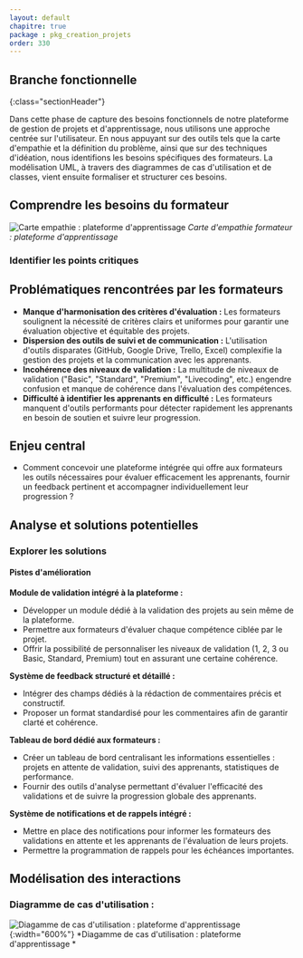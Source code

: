 ```yaml
---
layout: default
chapitre: true
package : pkg_creation_projets
order: 330
---
```

## Branche fonctionnelle 
{:class="sectionHeader"}

<!-- note -->

Dans cette phase de capture des besoins fonctionnels de notre plateforme de gestion de projets et d'apprentissage, nous utilisons une approche centrée sur l'utilisateur. En nous appuyant sur des outils tels que la carte d'empathie et la définition du problème, ainsi que sur des techniques d'idéation, nous identifions les besoins spécifiques des formateurs. La modélisation UML, à travers des diagrammes de cas d'utilisation et de classes, vient ensuite formaliser et structurer ces besoins.


##  Comprendre les besoins du formateur 

![Carte empathie : plateforme d'apprentissage](/soli-lms/Besoin/pkg_creation_projets/Carte-empathie.svg)
*Carte d'empathie formateur : plateforme d'apprentissage*

### Identifier les points critiques

## Problématiques rencontrées par les formateurs

- **Manque d'harmonisation des critères d'évaluation :**  Les formateurs soulignent la nécessité de critères clairs et uniformes pour garantir une évaluation objective et équitable des projets. 
- **Dispersion des outils de suivi et de communication :** L'utilisation d'outils disparates (GitHub, Google Drive, Trello, Excel) complexifie la gestion des projets et la communication avec les apprenants. 
- **Incohérence des niveaux de validation :**  La multitude de niveaux de validation ("Basic", "Standard", "Premium", "Livecoding", etc.) engendre confusion et manque de cohérence dans l'évaluation des compétences.
- **Difficulté à identifier les apprenants en difficulté :**  Les formateurs manquent d'outils performants pour détecter rapidement les apprenants en besoin de soutien et suivre leur progression.

## Enjeu central 

- Comment concevoir une plateforme intégrée qui offre aux formateurs les outils nécessaires pour évaluer efficacement les apprenants, fournir un feedback pertinent et accompagner individuellement leur progression ?

## Analyse et solutions potentielles

###  Explorer les solutions

#### Pistes d'amélioration 

**Module de validation intégré à la plateforme :**
- Développer un module dédié à la validation des projets au sein même de la plateforme.
- Permettre aux formateurs d'évaluer chaque compétence ciblée par le projet.
- Offrir la possibilité de personnaliser les niveaux de validation (1, 2, 3 ou Basic, Standard, Premium) tout en assurant une certaine cohérence.

**Système de feedback structuré et détaillé :**
- Intégrer des champs dédiés à la rédaction de commentaires précis et constructif.
- Proposer un format standardisé pour les commentaires afin de garantir clarté et cohérence.

**Tableau de bord dédié aux formateurs :**
- Créer un tableau de bord centralisant les informations essentielles : projets en attente de validation, suivi des apprenants, statistiques de performance.
- Fournir des outils d'analyse permettant d'évaluer l'efficacité des validations et de suivre la progression globale des apprenants.

**Système de notifications et de rappels intégré :**
- Mettre en place des notifications pour informer les formateurs des validations en attente et les apprenants de l'évaluation de leurs projets.
-  Permettre la programmation de rappels pour les échéances importantes.


## Modélisation des interactions

### Diagramme de cas d'utilisation :
![Diagamme de cas d'utilisation : plateforme d'apprentissage ](/soli-lms/diagrammes/pkg_creation_projets/uses_cases_pkg_creation_projets/uses_cases_pkg_creation_projets.svg){:width="600%"}
*Diagamme de cas d'utilisation : plateforme d'apprentissage *


